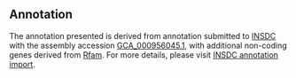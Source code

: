 

Annotation
----------

The annotation presented is derived from annotation submitted to
[INSDC](http://www.insdc.org) with the assembly accession
[GCA\_000956045.1](http://www.ebi.ac.uk/ena/data/view/GCA_000956045.1),
with additional non-coding genes derived from
[Rfam](http://rfam.xfam.org/). For more details, please visit [INSDC
annotation
import](http://ensemblgenomes.org/info/data/insdc_annotation).
